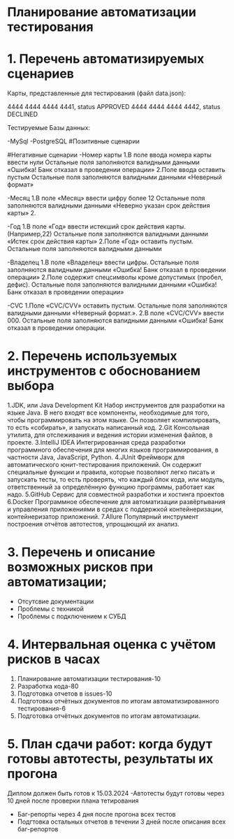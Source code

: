# Планирование автоматизации тестирования 
# 1. Перечень автоматизируемых сценариев
Карты, представленные для тестирования (файл data.json):

4444 4444 4444 4441, status APPROVED
4444 4444 4444 4442, status DECLINED

Тестируемые Базы данных:

-MySql
-PostgreSQL
#Позитивные сценарии





#Негативные сценарии
-Номер карты
  1.В поле ввода номера карты ввести нули
Остальные поля заполняются валидными данными
«Ошибка! Банк отказал в проведении операции»
  2.Поле ввода оставить пустым
Остальные поля заполняются валидными данными
 «Неверный формат»
 
-Месяц
  1.В поле «Месяц» ввести цифру более 12
Остальные поля заполняются валидными данными
«Неверно указан срок действия карты»
  2.




-Год
  1.В поле «Год» ввести истекший срок действия карты.(Например,22)
Остальные поля заполняются валидными данными
«Истек срок действия карты»
  2.Поле «Год» оставить пустым. 
Остальные поля заполняются валидными данными


-Владелец
  1.В поле «Владелец» ввести цифры.
Остальные поля заполняются валидными данными
«Ошибка! Банк отказал в проведении операции»
  2.Поле содержит спецсимволы кроме допустимых (пробел, дефис).
Остальные поля заполняются валидными данными
«Ошибка! Банк отказал в проведении операции»

-CVC
  1.Поле «CVC/CVV» оставить пустым.
Остальные поля заполняются валидными данными
«Неверный формат.».
  2.В поле «CVC/CVV» ввести 000.
Остальные поля заполняются валидными данными
«Ошибка! Банк отказал в проведении операции.

# 2. Перечень используемых инструментов с обоснованием выбора
1.JDK, или Java Development Kit
Набор инструментов для разработки на языке Java. В него входят все компоненты, необходимые для того, чтобы программировать на этом языке. Он позволяет компилировать, то есть «собирать», и запускать написанный код.
2.Git
Консольная утилита, для отслеживания и ведения истории изменения файлов, в проекте.
3.IntelliJ IDEA 
Интегрированная среда разработки программного обеспечения для многих языков программирования, в частности Java, JavaScript, Python.
4.JUnit 
Фреймворк для автоматического юнит-тестирования приложений. Он содержит специальные функции и правила, которые позволяют легко писать и запускать тесты, то есть проверять, что каждый блок кода, или модуль, ответственный за определённую функцию программы, работает как надо.
5.GitHub
Сервис для совместной разработки и хостинга проектов
6.Docker
Программное обеспечение для автоматизации развёртывания и управления приложениями в средах с поддержкой контейнеризации, контейнеризатор приложений.
7.Allure
 Популярный инструмент построения отчётов автотестов, упрощающий их анализ.
 
# 3. Перечень и описание возможных рисков при автоматизации;
- Отсутсвие документации
- Проблемы с техникой
- Проблемы с подключением к СУБД

# 4. Интервальная оценка с учётом рисков в часах
1. Планирование автоматизации тестирования-10
2. Разработка кода-80
3. Подготовка отчетов в issues-10
4. Подготовка отчётных документов по итогам автоматизированного тестирования-6
5. Подготовка отчётных документов по итогам автоматизации.


# 5. План сдачи работ: когда будут готовы автотесты, результаты их прогона
   Диплом должен быть готов к 15.03.2024
 -Автотесты будут готовы через 10 дней после проверки плана тетирования
- Баг-репорты через 4 дня после прогона всех тестов
- Подгтовка остальных отчетов в течении 3 дней после описания всех баг-репортов




